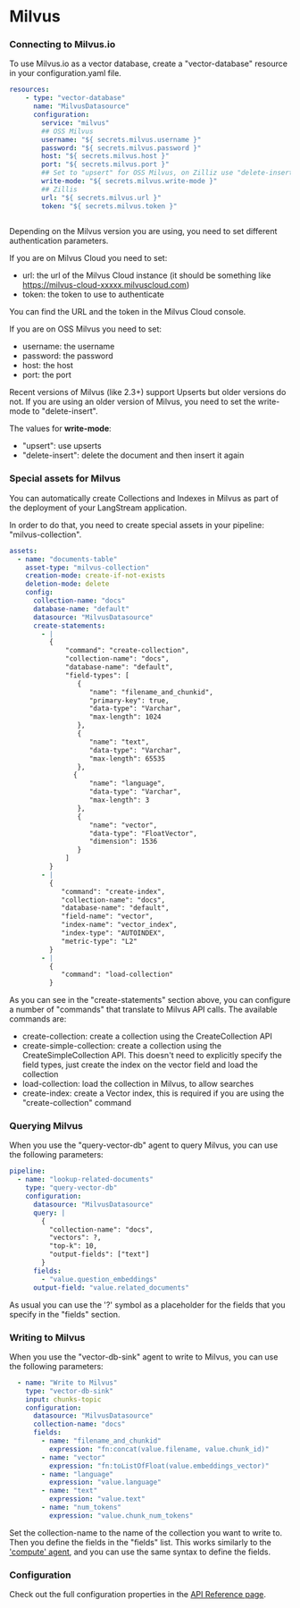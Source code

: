# Milvus

### Connecting to Milvus.io

To use Milvus.io as a vector database, create a "vector-database" resource in your configuration.yaml file.

```yaml
resources:
    - type: "vector-database"
      name: "MilvusDatasource"
      configuration:
        service: "milvus"
        ## OSS Milvus
        username: "${ secrets.milvus.username }"
        password: "${ secrets.milvus.password }"
        host: "${ secrets.milvus.host }"
        port: "${ secrets.milvus.port }"
        ## Set to "upsert" for OSS Milvus, on Zilliz use "delete-insert"
        write-mode: "${ secrets.milvus.write-mode }"
        ## Zillis
        url: "${ secrets.milvus.url }"
        token: "${ secrets.milvus.token }"
      
```

Depending on the Milvus version you are using, you need to set different authentication parameters.

If you are on Milvus Cloud you need to set:

* url: the url of the Milvus Cloud instance (it should be something like https://milvus-cloud-xxxxx.milvuscloud.com)
* token: the token to use to authenticate

You can find the URL and the token in the Milvus Cloud console.

If you are on OSS Milvus you need to set:

* username: the username
* password: the password
* host: the host
* port: the port

Recent versions of Milvus (like 2.3+) support Upserts but older versions do not. If you are using an older version of Milvus, you need to set the write-mode to "delete-insert".

The values for **write-mode**:

* "upsert": use upserts
* "delete-insert": delete the document and then insert it again

### Special assets for Milvus

You can automatically create Collections and Indexes in Milvus as part of the deployment of your LangStream application.

In order to do that, you need to create special assets in your pipeline: "milvus-collection".

```yaml
assets:
  - name: "documents-table"
    asset-type: "milvus-collection"
    creation-mode: create-if-not-exists
    deletion-mode: delete
    config:
      collection-name: "docs"
      database-name: "default"
      datasource: "MilvusDatasource"
      create-statements:
        - |
          {
              "command": "create-collection",
              "collection-name": "docs",
              "database-name": "default",
              "field-types": [
                 {
                    "name": "filename_and_chunkid",
                    "primary-key": true,
                    "data-type": "Varchar",
                    "max-length": 1024
                 },                
                 {
                    "name": "text",
                    "data-type": "Varchar",
                    "max-length": 65535
                 },
                {
                    "name": "language",
                    "data-type": "Varchar",
                    "max-length": 3
                 },
                 {
                    "name": "vector",
                    "data-type": "FloatVector",
                    "dimension": 1536
                 }
              ]
          }
        - |
          {
             "command": "create-index",
             "collection-name": "docs",
             "database-name": "default",
             "field-name": "vector",
             "index-name": "vector_index",
             "index-type": "AUTOINDEX",
             "metric-type": "L2"
          }
        - |
          {
             "command": "load-collection"
          }
```

As you can see in the "create-statements" section above, you can configure a number of "commands" that translate to Milvus API calls. The available commands are:

* create-collection: create a collection using the CreateCollection API
* create-simple-collection: create a collection using the CreateSimpleCollection API. This doesn't need to explicitly specify the field types, just create the index on the vector field and load the collection
* load-collection: load the collection in Milvus, to allow searches
* create-index: create a Vector index, this is required if you are using the "create-collection" command

### Querying Milvus

When you use the "query-vector-db" agent to query Milvus, you can use the following parameters:

```yaml
pipeline:
  - name: "lookup-related-documents"
    type: "query-vector-db"
    configuration:
      datasource: "MilvusDatasource"
      query: |
        {
          "collection-name": "docs",
          "vectors": ?,
          "top-k": 10,
          "output-fields": ["text"]
        }
      fields:
        - "value.question_embeddings"
      output-field: "value.related_documents"
```

As usual you can use the '?' symbol as a placeholder for the fields that you specify in the "fields" section.

### Writing to Milvus

When you use the "vector-db-sink" agent to write to Milvus, you can use the following parameters:

```yaml
  - name: "Write to Milvus"
    type: "vector-db-sink"
    input: chunks-topic
    configuration:
      datasource: "MilvusDatasource"
      collection-name: "docs"
      fields:
        - name: "filename_and_chunkid"
          expression: "fn:concat(value.filename, value.chunk_id)"
        - name: "vector"
          expression: "fn:toListOfFloat(value.embeddings_vector)"
        - name: "language"
          expression: "value.language"
        - name: "text"
          expression: "value.text"
        - name: "num_tokens"
          expression: "value.chunk_num_tokens"
```

Set the collection-name to the name of the collection you want to write to. Then you define the fields in the "fields" list. This works similarly to the ['compute' agent](../../pipeline-agents/data-transform/compute.md), and you can use the same syntax to define the fields.


### Configuration

Check out the full configuration properties in the [API Reference page](../../building-applications/api-reference/resources.md#datasource_milvus).